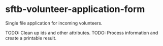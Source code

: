 # sftb-volunteer-application-form
Single file application for incoming volunteers.

TODO: Clean up ids and other attributes.
TODO: Process information and create a printable result.
